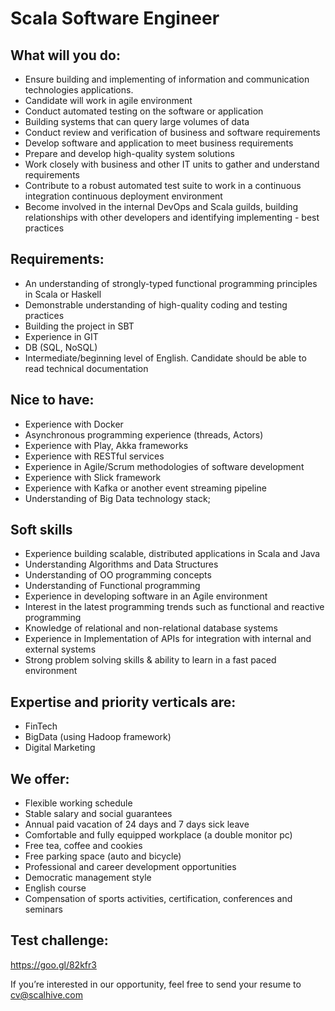 # Scala Software Engineer

## What will you do:
- Ensure building and implementing of information and communication technologies applications. 
- Candidate will work in agile environment
- Conduct automated testing on the software or application
- Building systems that can query large volumes of data
- Conduct review and verification of business and software requirements
- Develop software and application to meet business requirements
- Prepare and develop high-quality system solutions
- Work closely with business and other IT units to gather and understand requirements
- Contribute to a robust automated test suite to work in a continuous integration continuous deployment environment
- Become involved in the internal DevOps and Scala guilds, building relationships with other developers and identifying implementing - best practices


## Requirements:
- An understanding of strongly-typed functional programming principles in Scala or Haskell
- Demonstrable understanding of high-quality coding and testing practices
- Building the project in SBT
- Experience in GIT
- DB (SQL, NoSQL)
- Intermediate/beginning level of English. Candidate should be able to read technical documentation


## Nice to have:
- Experience with Docker
- Asynchronous programming experience (threads, Actors)
- Experience with Play, Akka frameworks
- Experience with RESTful services
- Experience in Agile/Scrum methodologies of software development 
- Experience with Slick framework
- Experience with Kafka or another event streaming pipeline
- Understanding of Big Data technology stack;


## Soft skills
- Experience building scalable, distributed applications in Scala and Java
- Understanding Algorithms and Data Structures
- Understanding of OO programming concepts
- Understanding of Functional programming
- Experience in developing software in an Agile environment
- Interest in the latest programming trends such as functional and reactive programming
- Knowledge of relational and non-relational database systems
- Experience in Implementation of APIs for integration with internal and external systems
- Strong problem solving skills & ability to learn in a fast paced environment


## Expertise and priority verticals are:
- FinTech
- BigData (using Hadoop framework)
- Digital Marketing


## We offer:
- Flexible working schedule
- Stable salary and social guarantees
- Annual paid vacation of 24 days and 7 days sick leave
- Comfortable and fully equipped workplace (a double monitor pc)
- Free tea, coffee and cookies
- Free parking space (auto and bicycle)
- Professional and career development opportunities
- Democratic management style
- English course
- Compensation of sports activities, certification, conferences and seminars


## Test challenge:
https://goo.gl/82kfr3

If you’re interested in our opportunity, feel free to send your resume to
cv@scalhive.com

